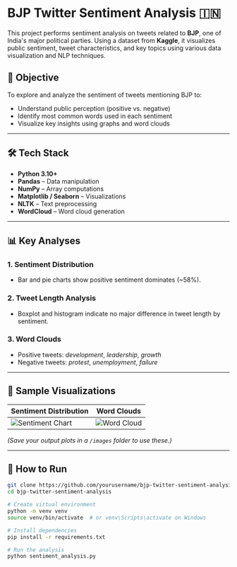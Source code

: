# BJP Twitter Sentiment Analysis 🇮🇳

This project performs sentiment analysis on tweets related to **BJP**, one of India's major political parties. Using a dataset from **Kaggle**, it visualizes public sentiment, tweet characteristics, and key topics using various data visualization and NLP techniques.

## 📌 Objective

To explore and analyze the sentiment of tweets mentioning BJP to:
- Understand public perception (positive vs. negative)
- Identify most common words used in each sentiment
- Visualize key insights using graphs and word clouds

---

## 🛠️ Tech Stack

- **Python 3.10+**
- **Pandas** – Data manipulation
- **NumPy** – Array computations
- **Matplotlib / Seaborn** – Visualizations
- **NLTK** – Text preprocessing
- **WordCloud** – Word cloud generation

---

## 📊 Key Analyses

### 1. Sentiment Distribution
- Bar and pie charts show positive sentiment dominates (~58%).

### 2. Tweet Length Analysis
- Boxplot and histogram indicate no major difference in tweet length by sentiment.

### 3. Word Clouds
- Positive tweets: _development_, _leadership_, _growth_  
- Negative tweets: _protest_, _unemployment_, _failure_

---

## 📸 Sample Visualizations

| Sentiment Distribution | Word Clouds |
|------------------------|-------------|
| ![Sentiment Chart](images/sentiment_bar_pie.png) | ![Word Cloud](images/wordclouds.png) |

*(Save your output plots in a `/images` folder to use these.)*

---

## 🚀 How to Run

```bash
git clone https://github.com/yourusername/bjp-twitter-sentiment-analysis.git
cd bjp-twitter-sentiment-analysis

# Create virtual environment
python -m venv venv
source venv/bin/activate  # or venv\Scripts\activate on Windows

# Install dependencies
pip install -r requirements.txt

# Run the analysis
python sentiment_analysis.py
